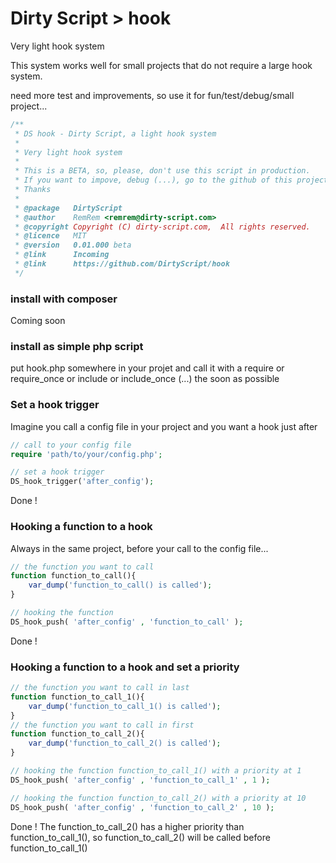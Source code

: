   Dirty Script > hook
==========================

Very light hook system

This system works well for small projects that do not require a large hook system.

need more test and improvements, so use it for fun/test/debug/small project...

```php
/**
 * DS hook - Dirty Script, a light hook system
 * 
 * Very light hook system
 * 
 * This is a BETA, so, please, don't use this script in production.
 * If you want to impove, debug (...), go to the github of this project.
 * Thanks
 * 
 * @package   DirtyScript
 * @author    RemRem <remrem@dirty-script.com>
 * @copyright Copyright (C) dirty-script.com,  All rights reserved.
 * @licence   MIT
 * @version   0.01.000 beta
 * @link      Incoming
 * @link      https://github.com/DirtyScript/hook
 */
```

### install with composer
Coming soon

### install as simple php script
put hook.php somewhere in your projet 
and call it with a require or require_once or include or include_once (...)
the soon as possible



### Set a hook trigger
Imagine you call a config file in your project and you want a hook just after
```php
// call to your config file
require 'path/to/your/config.php';

// set a hook trigger
DS_hook_trigger('after_config');
```
Done !

### Hooking a function to a hook
Always in the same project, before your call to the config file...
```php
// the function you want to call
function function_to_call(){
	var_dump('function_to_call() is called');
}

// hooking the function
DS_hook_push( 'after_config' , 'function_to_call' );
```
Done !

### Hooking a function to a hook and set a priority
```php
// the function you want to call in last
function function_to_call_1(){
	var_dump('function_to_call_1() is called');
}
// the function you want to call in first
function function_to_call_2(){
	var_dump('function_to_call_2() is called');
}

// hooking the function function_to_call_1() with a priority at 1
DS_hook_push( 'after_config' , 'function_to_call_1' , 1 );

// hooking the function function_to_call_2() with a priority at 10
DS_hook_push( 'after_config' , 'function_to_call_2' , 10 );
```
Done !
The function_to_call_2() has a higher priority than function_to_call_1(), so function_to_call_2() will be called before function_to_call_1()


